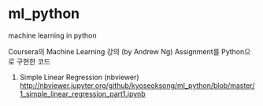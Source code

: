 # ml_python
machine learning in python

Coursera의 Machine Learning 강의 (by Andrew Ng)
Assignment를 Python으로 구현한 코드

1. Simple Linear Regression (nbviewer)
http://nbviewer.jupyter.org/github/kyoseoksong/ml_python/blob/master/1_simple_linear_regression_part1.ipynb

